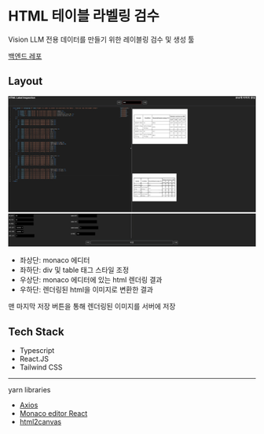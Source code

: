 # HTML 테이블 라벨링 검수

Vision LLM 전용 데이터를 만들기 위한 레이블링 검수 및 생성 툴

[백엔드 레포](https://github.com/h06-Cpy/html_label_inspect_backend)

## Layout

![상단부](img/top_side.png)
![하단부](img/bottom_side.png)

- 좌상단: monaco 에디터
- 좌하단: div 및 table 태그 스타일 조정
- 우상단: monaco 에디터에 있는 html 렌더링 결과
- 우하단: 렌더링된 html을 이미지로 변환한 결과

맨 마지막 저장 버튼을 통해 렌더링된 이미지를 서버에 저장

## Tech Stack
- Typescript
- React.JS
- Tailwind CSS
---

yarn libraries
- [Axios](https://axios-http.com/docs/intro)
- [Monaco editor React](https://www.npmjs.com/package/@monaco-editor/react)
- [html2canvas](https://html2canvas.hertzen.com/)
